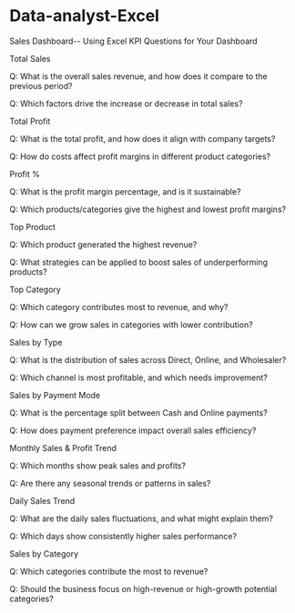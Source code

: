 # Data-analyst-Excel
Sales Dashboard-- Using Excel
KPI Questions for Your Dashboard

Total Sales

Q: What is the overall sales revenue, and how does it compare to the previous period?

Q: Which factors drive the increase or decrease in total sales?

Total Profit

Q: What is the total profit, and how does it align with company targets?

Q: How do costs affect profit margins in different product categories?

Profit %

Q: What is the profit margin percentage, and is it sustainable?

Q: Which products/categories give the highest and lowest profit margins?

Top Product

Q: Which product generated the highest revenue?

Q: What strategies can be applied to boost sales of underperforming products?

Top Category

Q: Which category contributes most to revenue, and why?

Q: How can we grow sales in categories with lower contribution?

Sales by Type

Q: What is the distribution of sales across Direct, Online, and Wholesaler?

Q: Which channel is most profitable, and which needs improvement?

Sales by Payment Mode

Q: What is the percentage split between Cash and Online payments?

Q: How does payment preference impact overall sales efficiency?

Monthly Sales & Profit Trend

Q: Which months show peak sales and profits?

Q: Are there any seasonal trends or patterns in sales?

Daily Sales Trend

Q: What are the daily sales fluctuations, and what might explain them?

Q: Which days show consistently higher sales performance?

Sales by Category

Q: Which categories contribute the most to revenue?

Q: Should the business focus on high-revenue or high-growth potential categories?

